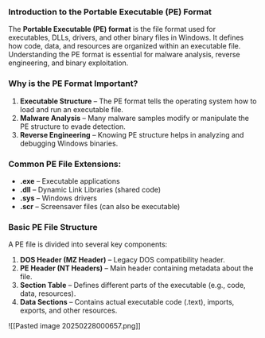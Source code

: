 ### **Introduction to the Portable Executable (PE) Format**

The **Portable Executable (PE) format** is the file format used for executables, DLLs, drivers, and other binary files in Windows. It defines how code, data, and resources are organized within an executable file. Understanding the PE format is essential for malware analysis, reverse engineering, and binary exploitation.

### **Why is the PE Format Important?**

1. **Executable Structure** – The PE format tells the operating system how to load and run an executable file.
2. **Malware Analysis** – Many malware samples modify or manipulate the PE structure to evade detection.
3. **Reverse Engineering** – Knowing PE structure helps in analyzing and debugging Windows binaries.

### **Common PE File Extensions:**

- **.exe** – Executable applications
- **.dll** – Dynamic Link Libraries (shared code)
- **.sys** – Windows drivers
- **.scr** – Screensaver files (can also be executable)

### **Basic PE File Structure**

A PE file is divided into several key components:

1. **DOS Header (MZ Header)** – Legacy DOS compatibility header.
2. **PE Header (NT Headers)** – Main header containing metadata about the file.
3. **Section Table** – Defines different parts of the executable (e.g., code, data, resources).
4. **Data Sections** – Contains actual executable code (.text), imports, exports, and other resources.

![[Pasted image 20250228000657.png]]

